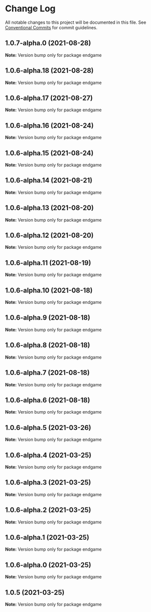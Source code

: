 # Change Log

All notable changes to this project will be documented in this file.
See [Conventional Commits](https://conventionalcommits.org) for commit guidelines.

## 1.0.7-alpha.0 (2021-08-28)

**Note:** Version bump only for package endgame

## 1.0.6-alpha.18 (2021-08-28)

**Note:** Version bump only for package endgame

## 1.0.6-alpha.17 (2021-08-27)

**Note:** Version bump only for package endgame

## 1.0.6-alpha.16 (2021-08-24)

**Note:** Version bump only for package endgame

## 1.0.6-alpha.15 (2021-08-24)

**Note:** Version bump only for package endgame

## 1.0.6-alpha.14 (2021-08-21)

**Note:** Version bump only for package endgame

## 1.0.6-alpha.13 (2021-08-20)

**Note:** Version bump only for package endgame

## 1.0.6-alpha.12 (2021-08-20)

**Note:** Version bump only for package endgame

## 1.0.6-alpha.11 (2021-08-19)

**Note:** Version bump only for package endgame

## 1.0.6-alpha.10 (2021-08-18)

**Note:** Version bump only for package endgame

## 1.0.6-alpha.9 (2021-08-18)

**Note:** Version bump only for package endgame

## 1.0.6-alpha.8 (2021-08-18)

**Note:** Version bump only for package endgame

## 1.0.6-alpha.7 (2021-08-18)

**Note:** Version bump only for package endgame

## 1.0.6-alpha.6 (2021-08-18)

**Note:** Version bump only for package endgame

## 1.0.6-alpha.5 (2021-03-26)

**Note:** Version bump only for package endgame

## 1.0.6-alpha.4 (2021-03-25)

**Note:** Version bump only for package endgame

## 1.0.6-alpha.3 (2021-03-25)

**Note:** Version bump only for package endgame

## 1.0.6-alpha.2 (2021-03-25)

**Note:** Version bump only for package endgame

## 1.0.6-alpha.1 (2021-03-25)

**Note:** Version bump only for package endgame

## 1.0.6-alpha.0 (2021-03-25)

**Note:** Version bump only for package endgame

## 1.0.5 (2021-03-25)

**Note:** Version bump only for package endgame
